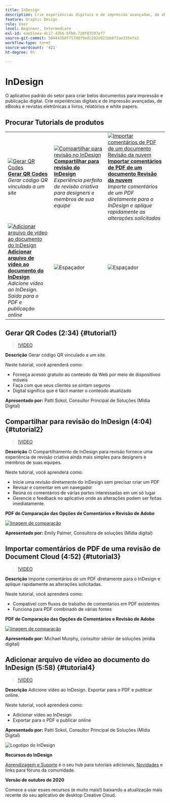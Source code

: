 ```yaml
---
title: InDesign
description: Crie experiências digitais e de impressão avançadas, de eBooks e revistas eletrônicas a livros, relatórios e white papers
feature: Graphic Design
role: User
level: Beginner, Intermediate
exl-id: eae51aea-4c17-4356-bfb0-720f87597ef7
source-git-commit: 58444368f757ddf9edc292d921bb6f2ae335efa3
workflow-type: tm+mt
source-wordcount: '421'
ht-degree: 0%

---
```


# InDesign

O aplicativo padrão do setor para criar belos documentos para impressão e publicação digital. Crie experiências digitais e de impressão avançadas, de eBooks e revistas eletrônicas a livros, relatórios e white papers.

## Procurar Tutorials de produtos

<table style="table-layout:fixed">
<tr>
 <td>
    <a href="indesign.md#tutorial1">
        <img alt="Gerar QR Codes" src="../assets/InDesign_qrCodes_sokol_thumbnail.jpg" />
    </a>
    <div>
    <a href="indesign.md#tutorial1"><strong>Gerar QR Codes</strong></a>
    </div>
    <em>Gerar código QR vinculado a um site</em>
    <br>
  </td>
  <td>
   <a href="indesign.md#tutorial2">
      <img alt="Compartilhar para revisão no InDesign" src="../assets/indesign_shareforreview_palmer_thumbnail.jpg" />
   </a>
    <div>
   <a href="indesign.md#tutorial2"><strong>Compartilhar para revisão do InDesign</strong></a>
    </div>
    <em>Experiência perfeita de revisão criativa para designers e membros de sua equipe</em>
    <br>
  </td>
  <td>
    <a href="indesign.md#tutorial3">
        <img alt="Importar comentários de PDF de um documento 
Revisão da nuvem" src="../assets/indesign_pdfcomments_murphy_thumbnail.jpg" />
    </a>
    <div>
    <a href="indesign.md#tutorial3"><strong>Importar comentários de PDF de um documento 
Revisão da nuvem</strong></a>
    </div>
    <em>Importe comentários de um PDF diretamente para o InDesign e aplique rapidamente as alterações solicitadas</em>
    <br>
  </td>
</tr>
<tr>
<td>
   <a href="indesign.md#tutorial4">
      <img alt="Adicionar arquivo de vídeo ao documento do InDesign" src="../assets/indesign_video_sokol_thumbnail.jpg" />
   </a>
    <div>
   <a href="indesign.md#tutorial4"><strong>Adicionar arquivo de vídeo ao documento do InDesign</strong></a>
    </div>
    <em>Adicione vídeo ao InDesign. Saída para o PDF e publicação online</em>
    <br>
  </td>
 <td>
    <img alt="Espaçador" src="../assets/Gray_thumbnail.png" />
    <div>
    <br>
 </td>
 <td>
    <img alt="Espaçador" src="../assets/Gray_thumbnail.png" />
    <div>
    <br>
 </td>
</tr>
</table>

## Gerar QR Codes (2:34) {#tutorial1}

>[!VIDEO](https://video.tv.adobe.com/v/326818?hidetitle=true)

**Descrição**
Gerar código QR vinculado a um site.

Neste tutorial, você aprenderá como:
* Forneça acesso gratuito ao conteúdo da Web por meio de dispositivos móveis
* Faça com que seus clientes se sintam seguros
* Digital significa que é fácil manter o conteúdo atualizado

**Apresentado por:**
Patti Sokol, Consultor Principal de Soluções (Mídia Digital)

## Compartilhar para revisão do InDesign (4:04) {#tutorial2}

>[!VIDEO](https://video.tv.adobe.com/v/326824?hidetitle=true)

**Descrição**
O Compartilhamento de InDesign para revisão fornece uma experiência de revisão criativa ainda mais simples para designers e membros de suas equipes.

Neste tutorial, você aprenderá como:
* Inicie uma revisão diretamente do InDesign sem precisar criar um PDF
* Revisar e comentar em um navegador
* Reúna os comentários de várias partes interessadas em um só lugar
* Gerencie o feedback no aplicativo onde as alterações podem ser feitas imediatamente.

**PDF de Comparação das Opções de Comentários e Revisão de Adobe**

[![Imagem de comparação](../assets/ComparisonPDF_thumbnail_96.png)](../assets/Adobe_Review_and_Comment_Comparisons.pdf)

**Apresentado por:**
Emily Palmer, Consultora de soluções (Mídia digital)

## Importar comentários de PDF de uma revisão de Document Cloud (4:52) {#tutorial3}

>[!VIDEO](https://video.tv.adobe.com/v/326959?hidetitle=true)

**Descrição**
Importe comentários de um PDF diretamente para o InDesign e aplique rapidamente as alterações solicitadas.

Neste tutorial, você aprenderá como:
* Compatível com fluxos de trabalho de comentários em PDF existentes
* Funciona para PDF combinado de várias fontes

**PDF de Comparação das Opções de Comentários e Revisão de Adobe**

[![Imagem de comparação](../assets/ComparisonPDF_thumbnail_96.png)](../assets/Adobe_Review_and_Comment_Comparisons.pdf)

**Apresentado por:**
Michael Murphy, consultor sênior de soluções (mídia digital)

## Adicionar arquivo de vídeo ao documento do InDesign (5:58) {#tutorial4}

>[!VIDEO](https://video.tv.adobe.com/v/326757?hidetitle=true)

**Descrição**
Adicione vídeo ao InDesign. Exportar para o PDF e publicar online.

Neste tutorial, você aprenderá como:
* Adicionar vídeo ao InDesign
* Exportar para o PDF e publicar online

**Apresentado por:**
Patti Sokol, Consultor Principal de Soluções (Mídia Digital)

![Logotipo do InDesign](../assets/id_appicon_96.png)

**Recursos do InDesign**

[Aprendizagem e Suporte](https://helpx.adobe.com/support/indesign.html) é o seu hub para tutoriais adicionais, [Novidades](https://helpx.adobe.com/indesign/user-guide.html/indesign/using/whats-new.ug.html) e links para fóruns da comunidade.

**Versão de outubro de 2020**

Comece a usar esses recursos (e muito mais!) baixando a atualização mais recente do seu aplicativo de desktop Creative Cloud.
